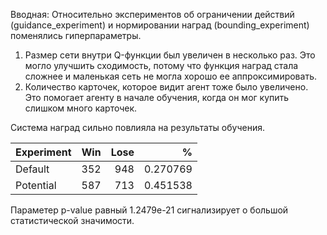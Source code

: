 Вводная:
Относительно экспериментов об ограничении действий (guidance_experiment) и нормировании наград (bounding_experiment) поменялись гиперпараметры.
1. Размер сети внутри Q-функции был увеличен в несколько раз. Это могло улучшить сходимость, потому что функция наград стала сложнее и маленькая сеть не могла хорошо ее аппроксимировать.
2. Количество карточек, которое видит агент тоже было увеличено. Это помогает агенту в начале обучения, когда он мог купить слишком много карточек.

Система наград сильно повлияла на результаты обучения.

| Experiment  |   Win |   Lose |        % |
|:------------|------:|-------:|---------:|
| Default     |   352 |    948 | 0.270769 |
| Potential   |   587 |    713 | 0.451538 |

Параметер p-value равный 1.2479e-21 сигнализирует о большой статистической значимости.